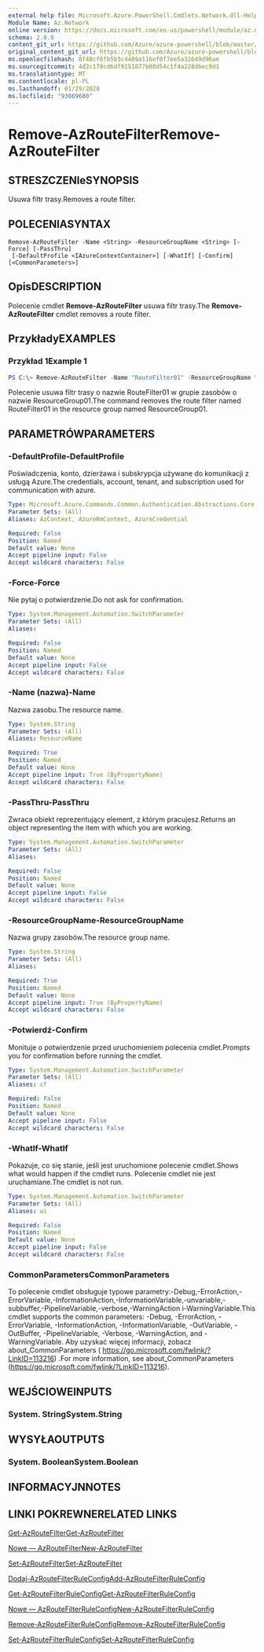 ```yaml
---
external help file: Microsoft.Azure.PowerShell.Cmdlets.Network.dll-Help.xml
Module Name: Az.Network
online version: https://docs.microsoft.com/en-us/powershell/module/az.network/remove-azroutefilter
schema: 2.0.0
content_git_url: https://github.com/Azure/azure-powershell/blob/master/src/Network/Network/help/Remove-AzRouteFilter.md
original_content_git_url: https://github.com/Azure/azure-powershell/blob/master/src/Network/Network/help/Remove-AzRouteFilter.md
ms.openlocfilehash: 8f48cf6fb5b3c4489a116ef0f7ee5a32649d96ae
ms.sourcegitcommit: 4d2c178cd6df9151877b08d54c1f4a228dbec9d1
ms.translationtype: MT
ms.contentlocale: pl-PL
ms.lasthandoff: 01/29/2020
ms.locfileid: "93869680"
---
```

# <span data-ttu-id="7d8a8-101">Remove-AzRouteFilter</span><span class="sxs-lookup"><span data-stu-id="7d8a8-101">Remove-AzRouteFilter</span></span>

## <span data-ttu-id="7d8a8-102">STRESZCZENIe</span><span class="sxs-lookup"><span data-stu-id="7d8a8-102">SYNOPSIS</span></span>
<span data-ttu-id="7d8a8-103">Usuwa filtr trasy.</span><span class="sxs-lookup"><span data-stu-id="7d8a8-103">Removes a route filter.</span></span>

## <span data-ttu-id="7d8a8-104">POLECENIA</span><span class="sxs-lookup"><span data-stu-id="7d8a8-104">SYNTAX</span></span>

```
Remove-AzRouteFilter -Name <String> -ResourceGroupName <String> [-Force] [-PassThru]
 [-DefaultProfile <IAzureContextContainer>] [-WhatIf] [-Confirm] [<CommonParameters>]
```

## <span data-ttu-id="7d8a8-105">Opis</span><span class="sxs-lookup"><span data-stu-id="7d8a8-105">DESCRIPTION</span></span>
<span data-ttu-id="7d8a8-106">Polecenie cmdlet **Remove-AzRouteFilter** usuwa filtr trasy.</span><span class="sxs-lookup"><span data-stu-id="7d8a8-106">The **Remove-AzRouteFilter** cmdlet removes a route filter.</span></span>

## <span data-ttu-id="7d8a8-107">Przykłady</span><span class="sxs-lookup"><span data-stu-id="7d8a8-107">EXAMPLES</span></span>

### <span data-ttu-id="7d8a8-108">Przykład 1</span><span class="sxs-lookup"><span data-stu-id="7d8a8-108">Example 1</span></span>
```powershell
PS C:\> Remove-AzRouteFilter -Name "RouteFilter01" -ResourceGroupName "ResourceGroup01"
```

<span data-ttu-id="7d8a8-109">Polecenie usuwa filtr trasy o nazwie RouteFilter01 w grupie zasobów o nazwie ResourceGroup01.</span><span class="sxs-lookup"><span data-stu-id="7d8a8-109">The command removes the route filter named RouteFilter01 in the resource group named ResourceGroup01.</span></span>

## <span data-ttu-id="7d8a8-110">PARAMETRÓW</span><span class="sxs-lookup"><span data-stu-id="7d8a8-110">PARAMETERS</span></span>

### <span data-ttu-id="7d8a8-111">-DefaultProfile</span><span class="sxs-lookup"><span data-stu-id="7d8a8-111">-DefaultProfile</span></span>
<span data-ttu-id="7d8a8-112">Poświadczenia, konto, dzierżawa i subskrypcja używane do komunikacji z usługą Azure.</span><span class="sxs-lookup"><span data-stu-id="7d8a8-112">The credentials, account, tenant, and subscription used for communication with azure.</span></span>

```yaml
Type: Microsoft.Azure.Commands.Common.Authentication.Abstractions.Core.IAzureContextContainer
Parameter Sets: (All)
Aliases: AzContext, AzureRmContext, AzureCredential

Required: False
Position: Named
Default value: None
Accept pipeline input: False
Accept wildcard characters: False
```

### <span data-ttu-id="7d8a8-113">-Force</span><span class="sxs-lookup"><span data-stu-id="7d8a8-113">-Force</span></span>
<span data-ttu-id="7d8a8-114">Nie pytaj o potwierdzenie.</span><span class="sxs-lookup"><span data-stu-id="7d8a8-114">Do not ask for confirmation.</span></span>

```yaml
Type: System.Management.Automation.SwitchParameter
Parameter Sets: (All)
Aliases:

Required: False
Position: Named
Default value: None
Accept pipeline input: False
Accept wildcard characters: False
```

### <span data-ttu-id="7d8a8-115">-Name (nazwa)</span><span class="sxs-lookup"><span data-stu-id="7d8a8-115">-Name</span></span>
<span data-ttu-id="7d8a8-116">Nazwa zasobu.</span><span class="sxs-lookup"><span data-stu-id="7d8a8-116">The resource name.</span></span>

```yaml
Type: System.String
Parameter Sets: (All)
Aliases: ResourceName

Required: True
Position: Named
Default value: None
Accept pipeline input: True (ByPropertyName)
Accept wildcard characters: False
```

### <span data-ttu-id="7d8a8-117">-PassThru</span><span class="sxs-lookup"><span data-stu-id="7d8a8-117">-PassThru</span></span>
<span data-ttu-id="7d8a8-118">Zwraca obiekt reprezentujący element, z którym pracujesz.</span><span class="sxs-lookup"><span data-stu-id="7d8a8-118">Returns an object representing the item with which you are working.</span></span>

```yaml
Type: System.Management.Automation.SwitchParameter
Parameter Sets: (All)
Aliases:

Required: False
Position: Named
Default value: None
Accept pipeline input: False
Accept wildcard characters: False
```

### <span data-ttu-id="7d8a8-119">-ResourceGroupName</span><span class="sxs-lookup"><span data-stu-id="7d8a8-119">-ResourceGroupName</span></span>
<span data-ttu-id="7d8a8-120">Nazwa grupy zasobów.</span><span class="sxs-lookup"><span data-stu-id="7d8a8-120">The resource group name.</span></span>

```yaml
Type: System.String
Parameter Sets: (All)
Aliases:

Required: True
Position: Named
Default value: None
Accept pipeline input: True (ByPropertyName)
Accept wildcard characters: False
```

### <span data-ttu-id="7d8a8-121">-Potwierdź</span><span class="sxs-lookup"><span data-stu-id="7d8a8-121">-Confirm</span></span>
<span data-ttu-id="7d8a8-122">Monituje o potwierdzenie przed uruchomieniem polecenia cmdlet.</span><span class="sxs-lookup"><span data-stu-id="7d8a8-122">Prompts you for confirmation before running the cmdlet.</span></span>

```yaml
Type: System.Management.Automation.SwitchParameter
Parameter Sets: (All)
Aliases: cf

Required: False
Position: Named
Default value: None
Accept pipeline input: False
Accept wildcard characters: False
```

### <span data-ttu-id="7d8a8-123">-WhatIf</span><span class="sxs-lookup"><span data-stu-id="7d8a8-123">-WhatIf</span></span>
<span data-ttu-id="7d8a8-124">Pokazuje, co się stanie, jeśli jest uruchomione polecenie cmdlet.</span><span class="sxs-lookup"><span data-stu-id="7d8a8-124">Shows what would happen if the cmdlet runs.</span></span>
<span data-ttu-id="7d8a8-125">Polecenie cmdlet nie jest uruchamiane.</span><span class="sxs-lookup"><span data-stu-id="7d8a8-125">The cmdlet is not run.</span></span>

```yaml
Type: System.Management.Automation.SwitchParameter
Parameter Sets: (All)
Aliases: wi

Required: False
Position: Named
Default value: None
Accept pipeline input: False
Accept wildcard characters: False
```

### <span data-ttu-id="7d8a8-126">CommonParameters</span><span class="sxs-lookup"><span data-stu-id="7d8a8-126">CommonParameters</span></span>
<span data-ttu-id="7d8a8-127">To polecenie cmdlet obsługuje typowe parametry:-Debug,-ErrorAction,-ErrorVariable,-InformationAction,-InformationVariable,-unvariable,-subbuffer,-PipelineVariable,-verbose,-WarningAction i-WarningVariable.</span><span class="sxs-lookup"><span data-stu-id="7d8a8-127">This cmdlet supports the common parameters: -Debug, -ErrorAction, -ErrorVariable, -InformationAction, -InformationVariable, -OutVariable, -OutBuffer, -PipelineVariable, -Verbose, -WarningAction, and -WarningVariable.</span></span> <span data-ttu-id="7d8a8-128">Aby uzyskać więcej informacji, zobacz about_CommonParameters ( https://go.microsoft.com/fwlink/?LinkID=113216) .</span><span class="sxs-lookup"><span data-stu-id="7d8a8-128">For more information, see about_CommonParameters (https://go.microsoft.com/fwlink/?LinkID=113216).</span></span>

## <span data-ttu-id="7d8a8-129">WEJŚCIOWE</span><span class="sxs-lookup"><span data-stu-id="7d8a8-129">INPUTS</span></span>

### <span data-ttu-id="7d8a8-130">System. String</span><span class="sxs-lookup"><span data-stu-id="7d8a8-130">System.String</span></span>

## <span data-ttu-id="7d8a8-131">WYSYŁA</span><span class="sxs-lookup"><span data-stu-id="7d8a8-131">OUTPUTS</span></span>

### <span data-ttu-id="7d8a8-132">System. Boolean</span><span class="sxs-lookup"><span data-stu-id="7d8a8-132">System.Boolean</span></span>

## <span data-ttu-id="7d8a8-133">INFORMACYJN</span><span class="sxs-lookup"><span data-stu-id="7d8a8-133">NOTES</span></span>

## <span data-ttu-id="7d8a8-134">LINKI POKREWNE</span><span class="sxs-lookup"><span data-stu-id="7d8a8-134">RELATED LINKS</span></span>

[<span data-ttu-id="7d8a8-135">Get-AzRouteFilter</span><span class="sxs-lookup"><span data-stu-id="7d8a8-135">Get-AzRouteFilter</span></span>](./Get-AzRouteFilter.md)

[<span data-ttu-id="7d8a8-136">Nowe — AzRouteFilter</span><span class="sxs-lookup"><span data-stu-id="7d8a8-136">New-AzRouteFilter</span></span>](./New-AzRouteFilter.md)

[<span data-ttu-id="7d8a8-137">Set-AzRouteFilter</span><span class="sxs-lookup"><span data-stu-id="7d8a8-137">Set-AzRouteFilter</span></span>](./Set-AzRouteFilter.md)

[<span data-ttu-id="7d8a8-138">Dodaj-AzRouteFilterRuleConfig</span><span class="sxs-lookup"><span data-stu-id="7d8a8-138">Add-AzRouteFilterRuleConfig</span></span>](./Add-AzRouteFilterRuleConfig.md)

[<span data-ttu-id="7d8a8-139">Get-AzRouteFilterRuleConfig</span><span class="sxs-lookup"><span data-stu-id="7d8a8-139">Get-AzRouteFilterRuleConfig</span></span>](./Get-AzRouteFilterRuleConfig.md)

[<span data-ttu-id="7d8a8-140">Nowe — AzRouteFilterRuleConfig</span><span class="sxs-lookup"><span data-stu-id="7d8a8-140">New-AzRouteFilterRuleConfig</span></span>](./New-AzRouteFilterRuleConfig.md)

[<span data-ttu-id="7d8a8-141">Remove-AzRouteFilterRuleConfig</span><span class="sxs-lookup"><span data-stu-id="7d8a8-141">Remove-AzRouteFilterRuleConfig</span></span>](./Remove-AzRouteFilterRuleConfig.md)

[<span data-ttu-id="7d8a8-142">Set-AzRouteFilterRuleConfig</span><span class="sxs-lookup"><span data-stu-id="7d8a8-142">Set-AzRouteFilterRuleConfig</span></span>](./Set-AzRouteFilterRuleConfig.md)
